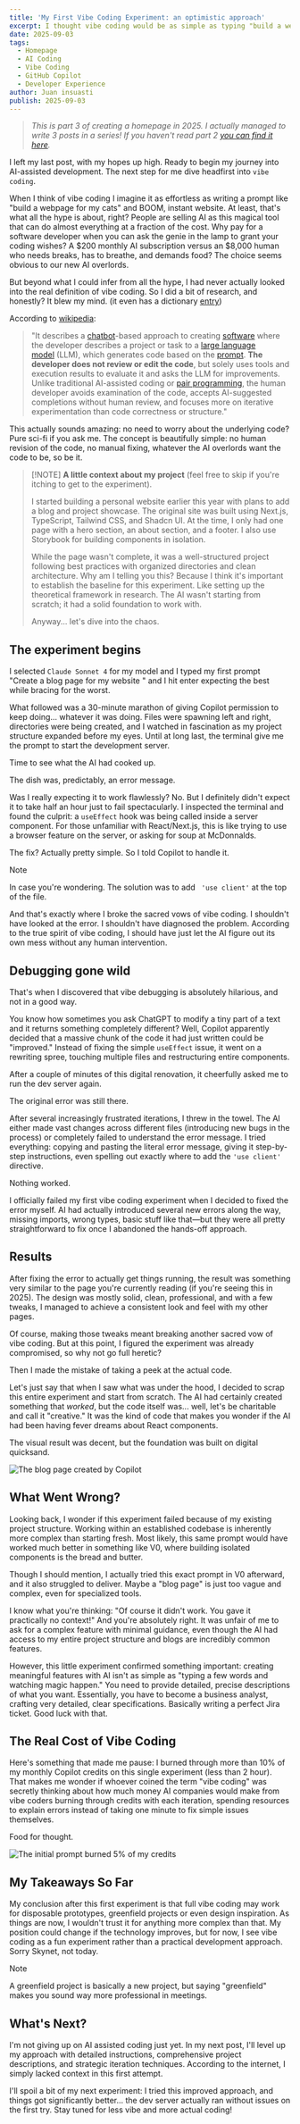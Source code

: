 ```yaml
---
title: 'My First Vibe Coding Experiment: an optimistic approach'
excerpt: I thought vibe coding would be as simple as typing "build a webpage for my cats" and watching AI work its magic. Unfortunately... it was not that easy.
date: 2025-09-03
tags:
  - Homepage
  - AI Coding
  - Vibe Coding
  - GitHub Copilot
  - Developer Experience
author: Juan insuasti
publish: 2025-09-03
---
```


> _This is part 3 of creating a homepage in 2025. I actually managed to write 3 posts in a series! If you haven't read part 2 [you can find it here](/blog/embracing-ai-overlords)._

I left my last post, with my hopes up high. Ready to begin my journey into AI-assisted development. The next step for me dive headfirst into `vibe coding`.

When I think of vibe coding I imagine it as effortless as writing a prompt like "build a webpage for my cats" and BOOM, instant website. At least, that's what all the hype is about, right? People are selling AI as this magical tool that can do almost everything at a fraction of the cost. Why pay for a software developer when you can ask the genie in the lamp to grant your coding wishes? A $200 monthly AI subscription versus an $8,000 human who needs breaks, has to breathe, and demands food? The choice seems obvious to our new AI overlords.

But beyond what I could infer from all the hype, I had never actually looked into the real definition of vibe coding. So I did a bit of research, and honestly? It blew my mind. (it even has a dictionary [entry](https://www.merriam-webster.com/slang/vibe-coding))

According to [wikipedia](https://en.wikipedia.org/wiki/Vibe_coding):

> "It describes a [chatbot](https://en.wikipedia.org/wiki/Chatbot 'Chatbot')-based approach to creating [software](https://en.wikipedia.org/wiki/Application_software 'Application software') where the developer describes a project or task to a [large language model](https://en.wikipedia.org/wiki/Large_language_model 'Large language model') (LLM), which generates code based on the [prompt](https://en.wikipedia.org/wiki/AI_prompt 'AI prompt').
> **The developer does not review or edit the code**, but solely uses tools and execution results to evaluate it and asks the LLM for improvements. Unlike traditional AI-assisted coding or [pair programming](https://en.wikipedia.org/wiki/Pair_programming 'Pair programming'), the human developer avoids examination of the code, accepts AI-suggested completions without human review, and focuses more on iterative experimentation than code correctness or structure."

This actually sounds amazing: no need to worry about the underlying code? Pure sci-fi if you ask me. The concept is beautifully simple: no human revision of the code, no manual fixing, whatever the AI overlords want the code to be, so be it.

> [!NOTE] **A little context about my project** (feel free to skip if you're itching to get to the experiment).
>
> I started building a personal website earlier this year with plans to add a blog and project showcase. The original site was built using Next.js, TypeScript, Tailwind CSS, and Shadcn UI. At the time, I only had one page with a hero section, an about section, and a footer. I also use Storybook for building components in isolation.
>
> While the page wasn't complete, it was a well-structured project following best practices with organized directories and clean architecture. Why am I telling you this? Because I think it's important to establish the baseline for this experiment. Like setting up the theoretical framework in research. The AI wasn't starting from scratch; it had a solid foundation to work with.
>
> Anyway... let's dive into the chaos.

## The experiment begins

I selected `Claude Sonnet 4` for my model and I typed my first prompt "Create a blog page for my website " and I hit enter expecting the best while bracing for the worst.

What followed was a 30-minute marathon of giving Copilot permission to keep doing... whatever it was doing. Files were spawning left and right, directories were being created, and I watched in fascination as my project structure expanded before my eyes. Until at long last, the terminal give me the prompt to start the development server.

Time to see what the AI had cooked up.

The dish was, predictably, an error message.

Was I really expecting it to work flawlessly? No. But I definitely didn't expect it to take half an hour just to fail spectacularly. I inspected the terminal and found the culprit: a `useEffect` hook was being called inside a server component. For those unfamiliar with React/Next.js, this is like trying to use a browser feature on the server, or asking for soup at McDonnalds.

The fix? Actually pretty simple. So I told Copilot to handle it.

> [!NOTE]
> In case you're wondering. The solution was to add ` 'use client'` at the top of the file.

And that's exactly where I broke the sacred vows of vibe coding. I shouldn't have looked at the error. I shouldn't have diagnosed the problem. According to the true spirit of vibe coding, I should have just let the AI figure out its own mess without any human intervention.

## Debugging gone wild

That's when I discovered that vibe debugging is absolutely hilarious, and not in a good way.

You know how sometimes you ask ChatGPT to modify a tiny part of a text and it returns something completely different? Well, Copilot apparently decided that a massive chunk of the code it had just written could be "improved." Instead of fixing the simple `useEffect` issue, it went on a rewriting spree, touching multiple files and restructuring entire components.

After a couple of minutes of this digital renovation, it cheerfully asked me to run the dev server again.

The original error was still there.

After several increasingly frustrated iterations, I threw in the towel. The AI either made vast changes across different files (introducing new bugs in the process) or completely failed to understand the error message. I tried everything: copying and pasting the literal error message, giving it step-by-step instructions, even spelling out exactly where to add the `'use client'` directive.

Nothing worked.

I officially failed my first vibe coding experiment when I decided to fixed the error myself. AI had actually introduced several new errors along the way, missing imports, wrong types, basic stuff like that—but they were all pretty straightforward to fix once I abandoned the hands-off approach.

## Results

After fixing the error to actually get things running, the result was something very similar to the page you're currently reading (if you're seeing this in 2025). The design was mostly solid, clean, professional, and with a few tweaks, I managed to achieve a consistent look and feel with my other pages.

Of course, making those tweaks meant breaking another sacred vow of vibe coding. But at this point, I figured the experiment was already compromised, so why not go full heretic?

Then I made the mistake of taking a peek at the actual code.

Let's just say that when I saw what was under the hood, I decided to scrap this entire experiment and start from scratch. The AI had certainly created something that _worked_, but the code itself was... well, let's be charitable and call it "creative." It was the kind of code that makes you wonder if the AI had been having fever dreams about React components.

The visual result was decent, but the foundation was built on digital quicksand.

![The blog page created by Copilot](/blog/blog-test.jpg)

## What Went Wrong?

Looking back, I wonder if this experiment failed because of my existing project structure. Working within an established codebase is inherently more complex than starting fresh. Most likely, this same prompt would have worked much better in something like V0, where building isolated components is the bread and butter.

Though I should mention, I actually tried this exact prompt in V0 afterward, and it also struggled to deliver. Maybe a "blog page" is just too vague and complex, even for specialized tools.

I know what you're thinking: "Of course it didn't work. You gave it practically no context!" And you're absolutely right. It was unfair of me to ask for a complex feature with minimal guidance, even though the AI had access to my entire project structure and blogs are incredibly common features.

However, this little experiment confirmed something important: creating meaningful features with AI isn't as simple as "typing a few words and watching magic happen." You need to provide detailed, precise descriptions of what you want. Essentially, you have to become a business analyst, crafting very detailed, clear specifications. Basically writing a perfect Jira ticket. Good luck with that.

## The Real Cost of Vibe Coding

Here's something that made me pause: I burned through more than 10% of my monthly Copilot credits on this single experiment (less than 2 hour). That makes me wonder if whoever coined the term "vibe coding" was secretly thinking about how much money AI companies would make from vibe coders burning through credits with each iteration, spending resources to explain errors instead of taking one minute to fix simple issues themselves.

Food for thought.

![The initial prompt burned 5% of my credits](/blog/premium-requests.jpg)

## My Takeaways So Far

My conclusion after this first experiment is that full vibe coding may work for disposable prototypes, greenfield projects or even design inspiration. As things are now, I wouldn't trust it for anything more complex than that. My position could change if the technology improves, but for now, I see vibe coding as a fun experiment rather than a practical development approach. Sorry Skynet, not today.

> [!NOTE]
> A greenfield project is basically a new project, but saying "greenfield" makes you sound way more professional in meetings.

## What's Next?

I'm not giving up on AI assisted coding just yet. In my next post, I'll level up my approach with detailed instructions, comprehensive project descriptions, and strategic iteration techniques. According to the internet, I simply lacked context in this first attempt.

I'll spoil a bit of my next experiment: I tried this improved approach, and things got significantly better... the dev server actually ran without issues on the first try. Stay tuned for less vibe and more actual coding!
